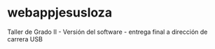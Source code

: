 # webappjesusloza
Taller de Grado II - Versión del software - entrega final a dirección de carrera USB
